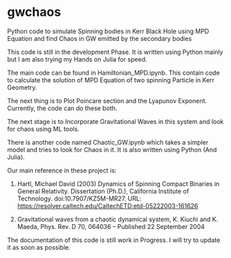 # gwchaos
Python code to simulate Spinning bodies in Kerr Black Hole using MPD Equation and find Chaos in GW emitted by the secondary bodies

This code is still in the development Phase. It is written using Python mainly but I am also trying my Hands on Julia for speed.

The main code can be found in Hamiltonian_MPD.ipynb. This contain code to calculate the solution of MPD Equation of two spinning Particle in Kerr Geometry.

The next thing is to Plot Poincare section and the Lyapunov Exponent. Currently, the code can do these both.

The next stage is to Incorporate Gravitational Waves in this system and look for chaos using ML tools. 

There is another code named Chaotic_GW.ipynb which takes a simpler model and tries to look for Chaos in it. It is also written using Python (And Julia).

Our main reference in these project is:

1) Hartl, Michael David (2003) Dynamics of Spinning Compact Binaries in General Relativity. Dissertation (Ph.D.), California Institute of Technology. doi:10.7907/KZ5M-MR27.
URL: https://resolver.caltech.edu/CaltechETD:etd-05222003-161626

2) Gravitational waves from a chaotic dynamical system, K. Kiuchi and K. Maeda, Phys. Rev. D 70, 064036 – Published 22 September 2004


The documentation of this code is still work in Progress. I will try to update it as soon as possible.

